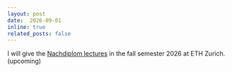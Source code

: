 ```yaml
---
layout: post
date:  2026-09-01
inline: true
related_posts: false
---
```


I will give the [Nachdiplom lectures](https://math.ethz.ch/fim/activities/nachdiplom-lectures.html) in the fall semester 2026 at ETH Zurich. (upcoming)
